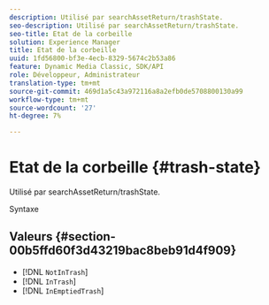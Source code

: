 ```yaml
---
description: Utilisé par searchAssetReturn/trashState.
seo-description: Utilisé par searchAssetReturn/trashState.
seo-title: Etat de la corbeille
solution: Experience Manager
title: Etat de la corbeille
uuid: 1fd56800-bf3e-4ecb-8329-5674c2b53a86
feature: Dynamic Media Classic, SDK/API
role: Développeur, Administrateur
translation-type: tm+mt
source-git-commit: 469d1a5c43a972116a8a2efb0de5708800130a99
workflow-type: tm+mt
source-wordcount: '27'
ht-degree: 7%

---
```



# Etat de la corbeille {#trash-state}

Utilisé par searchAssetReturn/trashState.

Syntaxe

## Valeurs {#section-00b5ffd60f3d43219bac8beb91d4f909}

* [!DNL `NotInTrash`]
* [!DNL `InTrash`]
* [!DNL `InEmptiedTrash`]

